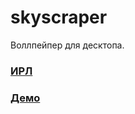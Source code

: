 # skyscraper
Воллпейпер для десктопа. 
### [ИРЛ](https://vk.com/video?z=video169983639_456239073%2Fpl_cat_updates "ИРЛ")
### [Демо](https://tyaglovov.github.io/skyscraper/ "Демо")
